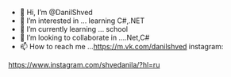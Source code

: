 - 👋 Hi, I’m @DanilShved
- 👀 I’m interested in ... learning C#,.NET
- 🌱 I’m currently learning ... school
- 💞️ I’m looking to collaborate in ....Net,C#
- 📫 How to reach me ...https://m.vk.com/danilshved
instagram:

https://www.instagram.com/shvedanila/?hl=ru

<!---
DanilShved/DanilShved is a ✨ special ✨ repository because its `README.md` (this file) appears on your GitHub profile.
You can click the Preview link to take a look at your changes.
--->
